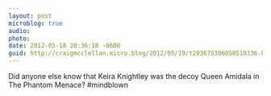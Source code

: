 ```yaml
---
layout: post
microblog: true
audio: 
photo: 
date: 2012-05-18 20:36:10 -0600
guid: http://craigmcclellan.micro.blog/2012/05/19/t203675386058510336.html
---
```

Did anyone else know that Keira Knightley was the decoy Queen Amidala in The Phantom Menace? #mindblown
